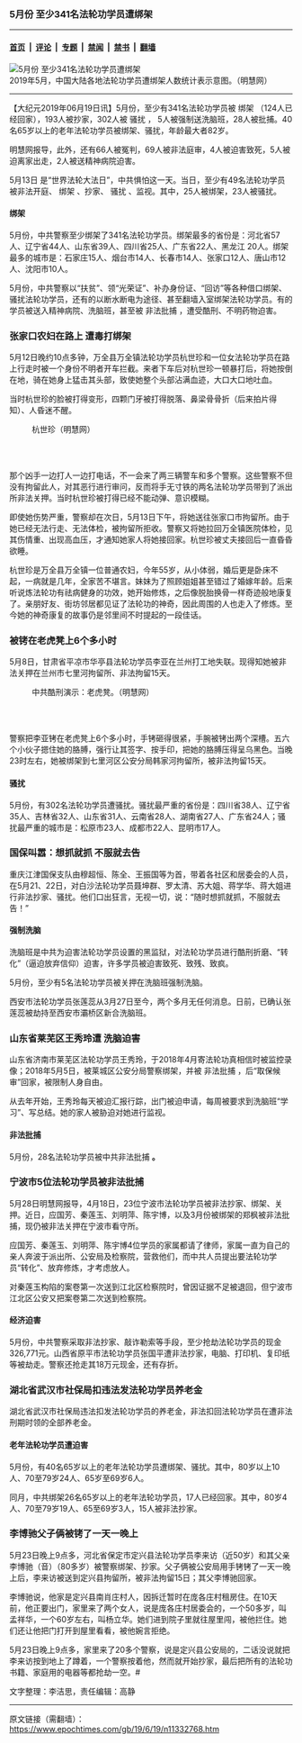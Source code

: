 ### 5月份 至少341名法轮功学员遭绑架

---

#### [首页](../../../..?n11332768) &nbsp;|&nbsp; [评论](../../../../../epoch-comment?n11332768) &nbsp;|&nbsp; [专题](../../../../../epoch-special?n11332768) &nbsp;|&nbsp; [禁闻](../../../../../epoch-news?n11332768) &nbsp;|&nbsp; [禁书](../../../../../books?n11332768) &nbsp;|&nbsp; [翻墙](https://github.com/gfw-breaker/nogfw/blob/master/README.md?n11332768)


<div><img alt="5月份 至少341名法轮功学员遭绑架" class="attachment-djy_600_400 size-djy_600_400 wp-post-image" src="https://i.epochtimes.com/assets/uploads/2019/06/2019-6-18-mh-persecution-may-3-600x400.png"/>
<div class="caption">
 2019年5月，中国大陆各地法轮功学员遭绑架人数统计表示意图。（明慧网）
</div></div><hr/><div class="post_content" id="artbody" itemprop="articleBody">
 <!-- article content begin -->
 <p>
  【大纪元2019年06月19日讯】5月份，至少有341名法轮功学员被
  <ok href="https://www.epochtimes.com/gb/tag/%E7%BB%91%E6%9E%B6.html">
   绑架
  </ok>
  （124人已经回家），193人被抄家，302人被
  <ok href="https://www.epochtimes.com/gb/tag/%E9%AA%9A%E6%89%B0.html">
   骚扰
  </ok>
  ， 5人被强制送洗脑班，28人被批捕。40名65岁以上的老年法轮功学员被绑架、骚扰，年龄最大者82岁。
 </p>
 <p>
  明慧网报导，此外，还有66人被冤判，69人被非法庭审，4人被迫害致死，5人被迫离家出走，2人被送精神病院迫害。
 </p>
 <p>
  5月13日 是“世界法轮大法日”，中共惧怕这一天。当日，至少有49名法轮功学员被非法开庭、
  <ok href="https://www.epochtimes.com/gb/tag/%E7%BB%91%E6%9E%B6.html">
   绑架
  </ok>
  、抄家、
  <ok href="https://www.epochtimes.com/gb/tag/%E9%AA%9A%E6%89%B0.html">
   骚扰
  </ok>
  、监视。其中，25人被绑架，23人被骚扰。
 </p>
 <h4>
  绑架
 </h4>
 <p>
  5月份，中共警察至少绑架了341名法轮功学员。绑架最多的省份是：河北省57人、辽宁省44人、山东省39人、四川省25人、广东省22人、黑龙江 20人。绑架最多的城市是：石家庄15人、烟台市14人、长春市14人、张家口12人、唐山市12人、沈阳市10人。
 </p>
 <p>
  5月份，中共警察以“扶贫”、领“光荣证”、补办身份证、“回访”等各种借口绑架、骚扰法轮功学员，还有的以断水断电为途径、甚至翻墙入室绑架法轮功学员。有的学员被送入精神病院、洗脑班，甚至被
  <ok href="https://www.epochtimes.com/gb/tag/%E9%9D%9E%E6%B3%95%E6%89%B9%E6%8D%95.html">
   非法批捕
  </ok>
  ，遭受酷刑、不明药物迫害。
 </p>
 <h3>
  <b>
   张家口农妇在路上
  </b>
  <b>
   遭毒打绑架
  </b>
 </h3>
 <p>
  5月12日晚约10点多钟，万全县万全镇法轮功学员杭世珍和一位女法轮功学员在路上行走时被一个身份不明者开车拦截。来者下车后对杭世珍一顿暴打后，将她按倒在地，骑在她身上猛击其头部，致使她整个头部沾满血迹，大口大口地吐血。
 </p>
 <p>
  当时杭世珍的脸被打得变形，四颗门牙被打得脱落、鼻梁骨骨折（后来拍片得知）、人昏迷不醒。
 </p>
 <figure aria-describedby="caption-attachment-11332832" class="wp-caption aligncenter" id="attachment_11332832" style="width: 224px">
  <ok href="https://i.epochtimes.com/assets/uploads/2019/06/2019-6-18-211432-0.jpg" target="_blank">
   <img alt="" class="size-full wp-image-11332832" src="https://i.epochtimes.com/assets/uploads/2019/06/2019-6-18-211432-0.jpg"/>
  </ok>
  <br/><figcaption class="wp-caption-text" id="caption-attachment-11332832">
   杭世珍（明慧网）
  </figcaption><br/>
 </figure><br/>
 <p>
  那个凶手一边打人一边打电话，不一会来了两三辆警车和多个警察。这些警察不但没有拘留此人，对其恶行进行审问，反而将手无寸铁的两名法轮功学员带到了派出所非法关押。当时杭世珍被打得已经不能动弹、意识模糊。
 </p>
 <p>
  即使她伤势严重，警察却在次日，5月13日下午，将她送往张家口市拘留所。由于她已经无法行走、无法体检，被拘留所拒收。警察又将她拉回万全镇医院体检，见其伤情重、出现高血压，才通知她家人将她接回家。杭世珍被丈夫接回后一直昏昏欲睡。
 </p>
 <p>
  杭世珍是万全县万全镇一位普通农妇，今年55岁，从小体弱，婚后更是卧床不起，一病就是几年，全家苦不堪言。妹妹为了照顾姐姐甚至错过了婚嫁年龄。后来听说炼法轮功有祛病健身的功效，她开始修炼，之后像脱胎换骨一样奇迹般地康复了。亲朋好友、街坊邻居都见证了法轮功的神奇，因此周围的人也走入了修炼。至今她的神奇康复的故事仍是邻里间不时提起的一段佳话。
 </p>
 <h3>
  <b>
   被铐在老虎凳上6个多小时
  </b>
 </h3>
 <p>
  5月8日，甘肃省平凉市华亭县法轮功学员李亚在兰州打工地失联。现得知她被非法关押在兰州市七里河拘留所、非法拘留15天。
 </p>
 <figure aria-describedby="caption-attachment-11333082" class="wp-caption aligncenter" id="attachment_11333082" style="width: 280px">
  <ok href="https://i.epochtimes.com/assets/uploads/2019/06/2019-6-18-211432-1.jpg" target="_blank">
   <img alt="" class="size-full wp-image-11333082" src="https://i.epochtimes.com/assets/uploads/2019/06/2019-6-18-211432-1.jpg"/>
  </ok>
  <br/><figcaption class="wp-caption-text" id="caption-attachment-11333082">
   中共酷刑演示：老虎凳。（明慧网）
  </figcaption><br/>
 </figure><br/>
 <p>
  警察把李亚铐在老虎凳上6个多小时，手铐砸得很紧，手腕被铐出两个深槽。五六个小伙子摁住她的胳膊，强行让其签字、按手印，把她的胳膊压得呈乌黑色。当晚23时左右，她被绑架到七里河区公安分局韩家河拘留所，被非法拘留15天。
 </p>
 <h4>
  骚扰
 </h4>
 <p>
  5月份，有302名法轮功学员遭骚扰。骚扰最严重的省份是：四川省38人、辽宁省35人、吉林省32人、山东省31人、云南省28人、湖南省27人、广东省24人；骚扰最严重的城市是：松原市23人、成都市22人、昆明市17人。
 </p>
 <h3>
  <b>
   国保叫嚣：想抓就抓 不服就去告
  </b>
 </h3>
 <p>
  重庆江津国保支队由穆超恒、陈全、王振国等为首，带着各社区和居委会的人员，在5月21、22日，对白沙法轮功学员聂坤群、罗太清、苏大姐、蒋学华、蒋大姐进行非法抄家、骚扰。他们口出狂言，无视一切，说：“随时想抓就抓，不服就去告！”
 </p>
 <h4>
  <b>
   强制洗脑
  </b>
 </h4>
 <p>
  洗脑班是中共为迫害法轮功学员设置的黑监狱，对法轮功学员进行酷刑折磨、“转化”（逼迫放弃信仰）迫害，许多学员被迫害致死、致残、致疯。
 </p>
 <p>
  5月份，至少有5名法轮功学员被关押在洗脑班强制洗脑。
 </p>
 <p>
  西安市法轮功学员张莲蕊从3月27日至今，两个多月无任何消息。日前，已确认张莲蕊被劫持至西安市灞桥区新合洗脑班。
 </p>
 <h3>
  <b>
   山东省莱芜区王秀玲遭
   <ok href="https://www.epochtimes.com/gb/tag/%E6%B4%97%E8%84%91%E8%BF%AB%E5%AE%B3.html">
    洗脑迫害
   </ok>
  </b>
 </h3>
 <p>
  山东省济南市莱芜区法轮功学员王秀玲，于2018年4月寄法轮功真相信时被监控录像；2018年5月5日，被莱城区公安分局警察绑架，并被
  <ok href="https://www.epochtimes.com/gb/tag/%E9%9D%9E%E6%B3%95%E6%89%B9%E6%8D%95.html">
   非法批捕
  </ok>
  ，后“取保候审”回家，被限制人身自由。
 </p>
 <p>
  从去年开始，王秀玲每天被迫汇报行踪，出门被迫申请，每周被要求到洗脑班“学习”、写总结。她的家人被胁迫对她进行监视。
 </p>
 <h4>
  <b>
   非法批捕
  </b>
 </h4>
 <p>
  5月份，28名法轮功学员被中共非法批捕
  <b>
   。
  </b>
 </p>
 <h3>
  <b>
   宁波市5位法轮功学员被非法批捕
  </b>
 </h3>
 <p>
  5月28日明慧网报导，4月18日，23位宁波市法轮功学员被非法抄家、绑架、关押。近日，应国芳、秦莲玉、刘明萍、陈宇博，以及3月份被绑架的郑枫被非法批捕，现仍被非法关押在宁波市看守所。
 </p>
 <p>
  应国芳、秦莲玉、刘明萍、陈宇博4位学员的家属都请了律师，家属一直为自己的亲人奔波于派出所、公安局及检察院，营救他们，而中共人员提出要法轮功学员“转化”、放弃修炼，才考虑放人。
 </p>
 <p>
  对秦莲玉构陷的案卷第一次送到江北区检察院时，曾因证据不足被退回，但宁波市江北区公安又把案卷第二次送到检察院。
 </p>
 <h4>
  <b>
   经济迫害
  </b>
 </h4>
 <p>
  5月份，中共警察采取非法抄家、敲诈勒索等手段，至少抢劫法轮功学员的现金326,771元。山西省原平市法轮功学员张国平遭非法抄家，电脑、打印机、复印纸等被劫走。警察还抢走其18万元现金，还有存折。
 </p>
 <h3>
  <b>
   湖北省武汉市社保局扣违法发法轮功学员养老金
  </b>
 </h3>
 <p>
  湖北省武汉市社保局违法扣发法轮功学员的养老金，非法扣回法轮功学员在遭非法刑期时领的全部养老金。
 </p>
 <h4>
  <b>
   老年法轮功学员遭迫害
  </b>
 </h4>
 <p>
  5月份，有40名65岁以上的老年法轮功学员遭绑架、骚扰。其中，80岁以上10人、70至79岁24人、65岁至69岁6人。
 </p>
 <p>
  同月，中共绑架26名65岁以上的老年法轮功学员，17人已经回家。其中，80岁4人、70至79岁19人、65至69岁3人，15人被非法抄家。
 </p>
 <h3>
  <b>
   李博驰父子俩被铐了一天一晚上
  </b>
 </h3>
 <p>
  5月23日晚上9点多，河北省保定市定兴县法轮功学员李来访（近50岁）和其父亲李博驰（音）（80多岁）被警察绑架、抄家。父子俩被公安局用手铐铐了一天一晚上后，李来访被送到定兴县拘留所，被非法拘留15日；其父李博驰回家。
 </p>
 <p>
  李博驰说，他家是定兴县南肖庄村人，因拆迁暂时在庞各庄村租房住。在10天前，他正要出门，家里来了两个女人，说是庞各庄村居委会的，一个50多岁，叫孟祥华，一个60岁左右，叫杨立华。她们进到院子里就往屋里闯，被他拦住。她们还让他把门打开到屋里看看，被他婉言拒绝。
 </p>
 <p>
  5月23日晚上9点多，家里来了20多个警察，说是定兴县公安局的，二话没说就把李来访按到地上了蹲着，一个警察按着他，然而就开始抄家，最后把所有的法轮功书籍、家庭用的电器等都抢劫一空。#
 </p>
 <p>
  文字整理：李洁思，责任编辑：高静
 </p>
 <!-- article content end -->
 <div id="below_article_ad">
 </div>
</div>


---

原文链接（需翻墙）：https://www.epochtimes.com/gb/19/6/19/n11332768.htm